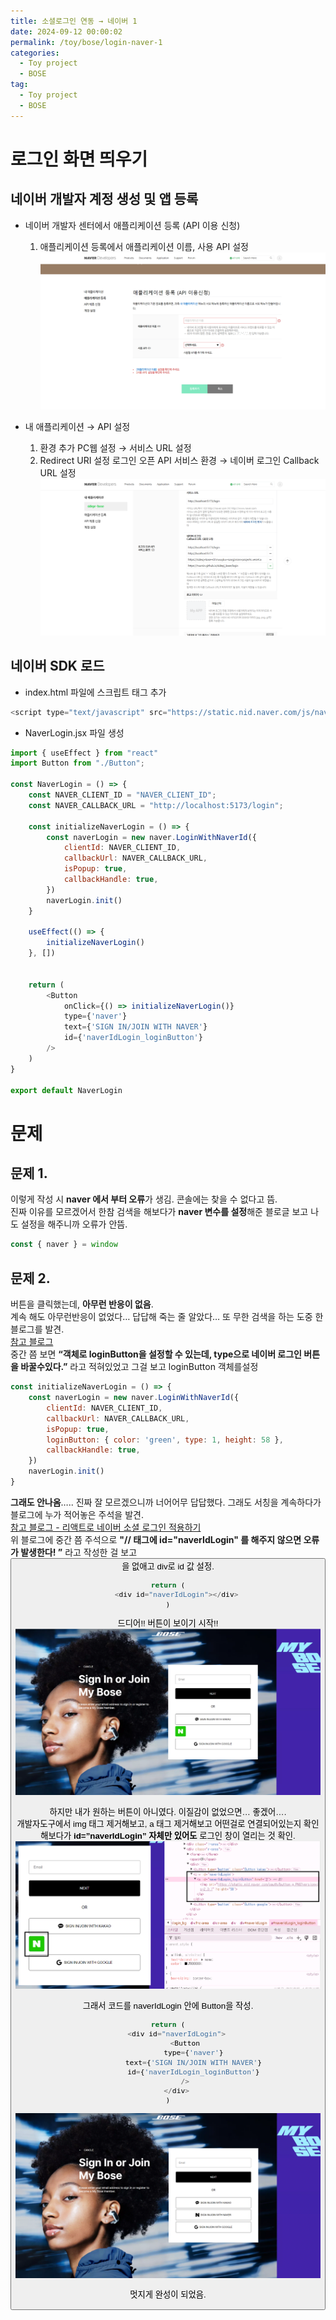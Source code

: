 ```yaml
---
title: 소셜로그인 연동 → 네이버 1
date: 2024-09-12 00:00:02
permalink: /toy/bose/login-naver-1
categories:
  - Toy project
  - BOSE
tag:
  - Toy project
  - BOSE
---
```


# 로그인 화면 띄우기
## 네이버 개발자 계정 생성 및 앱 등록
- 네이버 개발자 센터에서 애플리케이션 등록 (API 이용 신청)
    1. 애플리케이션 등록에서 애플리케이션 이름, 사용 API 설정<br/>
       ![](/assets/images/toy/bose_loginnaver_1.png)

- 내 애플리케이션 → API 설정
  1. 환경 추가
     PC웹 설정 → 서비스 URL 설정
  2. Redirect URI 설정
     로그인 오픈 API 서비스 환경 → 네이버 로그인 Callback URL 설정<br/>
     ![](/assets/images/toy/bose_loginnaver_2.png)

## 네이버 SDK 로드
- index.html 파일에 스크립트 태그 추가<br/>
```javascript
<script type="text/javascript" src="https://static.nid.naver.com/js/naveridlogin_js_sdk_2.0.0.js" charset="utf-8"></script>
```

- NaverLogin.jsx 파일 생성<br/>
```javascript
import { useEffect } from "react"
import Button from "./Button";

const NaverLogin = () => {
    const NAVER_CLIENT_ID = "NAVER_CLIENT_ID";
    const NAVER_CALLBACK_URL = "http://localhost:5173/login";
    
    const initializeNaverLogin = () => {
        const naverLogin = new naver.LoginWithNaverId({
            clientId: NAVER_CLIENT_ID,
            callbackUrl: NAVER_CALLBACK_URL,
            isPopup: true,
            callbackHandle: true,
        })
        naverLogin.init()
    }
	
    useEffect(() => {
        initializeNaverLogin()
    }, [])


    return (
        <Button
            onClick={() => initializeNaverLogin()}
            type={'naver'}
            text={'SIGN IN/JOIN WITH NAVER'}
            id={'naverIdLogin_loginButton'}
        />
    )
}

export default NaverLogin
```

# 문제
## 문제 1.
이렇게 작성 시 **naver 에서 부터 오류**가 생김. 콘솔에는 찾을 수 없다고 뜸.<br/>
진짜 이유를 모르겠어서 한참 검색을 해보다가 **naver 변수를 설정**해준 블로글 보고 나도 설정을 해주니까 오류가 안뜸.

```javascript
const { naver } = window
```

## 문제 2.
버튼을 클릭했는데, **아무런 반응이 없음**.<br/>
계속 해도 아무런반응이 없었다… 답답해 죽는 줄 알았다… 또 무한 검색을 하는 도중 한 블로그를 발견.<br/>
[참고 블로그](https://2mojurmoyang.tistory.com/193#2.4.1.%20%EB%A1%9C%EA%B7%B8%EC%9D%B8%20%EC%83%81%ED%83%9C%20%ED%99%95%EC%9D%B8%ED%95%98%EC%97%AC,%20%EC%82%AC%EC%9A%A9%EC%9E%90%20%EC%A0%95%EB%B3%B4%20%EA%B0%80%EC%A0%B8%EC%98%A4%EA%B8%B0)<br/>
중간 쯤 보면 **“객체로 loginButton을 설정할 수 있는데, type으로 네이버 로그인 버튼을 바꿀수있다.”** 라고 적혀있었고 그걸 보고 loginButton 객체를설정

```javascript
const initializeNaverLogin = () => {
    const naverLogin = new naver.LoginWithNaverId({
        clientId: NAVER_CLIENT_ID,
        callbackUrl: NAVER_CALLBACK_URL,
        isPopup: true,
        loginButton: { color: 'green', type: 1, height: 58 },
        callbackHandle: true,
    })
    naverLogin.init()
}
```

**그래도 안나옴**….. 진짜 잘 모르겠으니까 너어어무 답답했다. 그래도 서칭을 계속하다가 블로그에 누가 적어놓은 주석을 발견.<br/>
[참고 블로그 - 리액트로 네이버 소셜 로그인 적용하기](https://velog.io/@rxxdo/리액트로-네이버-소셜-로그인-적용하기-1부-네아로-적용하기)<br/>
위 블로그에 중간 쯤 주석으로 **"// 태그에 id="naverIdLogin" 를 해주지 않으면 오류가 발생한다! ”** 라고 작성한 걸 보고 <Button />을 없애고 div로 id 값 설정.

```javascript
return (
    <div id="naverIdLogin"></div>
)
```

드디어!! 버튼이 보이기 시작!!
![](/assets/images/toy/bose_loginnaver_3.png)

하지만 내가 원하는 버튼이 아니였다. 이질감이 없었으면… 좋겠어….<br/>
개발자도구에서 img 태그 제거해보고, a 태그 제거해보고 어떤걸로 연결되어있는지 확인해보다가 **id=”naverIdLogin” 자체만 있어도** 로그인 창이 열리는 것 확인.
![](/assets/images/toy/bose_loginnaver_4.png)

그래서 코드를 naverIdLogin 안에 Button을 작성.
```javascript
return (
    <div id="naverIdLogin">
        <Button
            type={'naver'}
            text={'SIGN IN/JOIN WITH NAVER'}
            id={'naverIdLogin_loginButton'}
        />
    </div>
)
```
![](/assets/images/toy/bose_loginnaver_5.png)

멋지게 완성이 되었음.